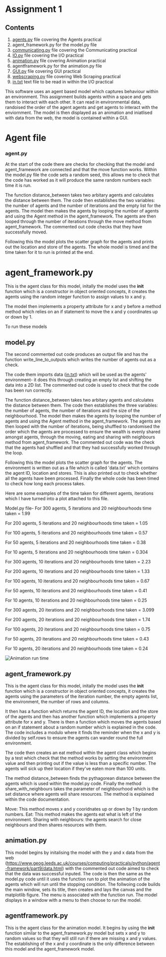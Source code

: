 # Assignment 1

## Contents 
1. [agents.py](https://github.com/eleanorb19/eleanorb19.github.io/blob/b1f3def711d084865b18c11491efe0243267f806/agents.py) file covering the Agents practical
2. agent_framework.py for the model.py file
3. [communicating.py](https://github.com/eleanorb19/eleanorb19.github.io/blob/b209b3d40f697b14c81f74c9b350de9659eb4eea/communicating.py) file covering the Communicating practical
4. [IO.py](https://github.com/eleanorb19/eleanorb19.github.io/blob/b209b3d40f697b14c81f74c9b350de9659eb4eea/IO.py) file covering the I/O practical
5. [animation.py](https://github.com/eleanorb19/eleanorb19.github.io/blob/b209b3d40f697b14c81f74c9b350de9659eb4eea/animation.py) file covering Animation practical
6. agentframework.py for the animation.py file
7. [GUI.py](https://github.com/eleanorb19/eleanorb19.github.io/blob/b209b3d40f697b14c81f74c9b350de9659eb4eea/GUI.py) file covering GUI practical
8. [webscraping.py](https://github.com/eleanorb19/eleanorb19.github.io/blob/b209b3d40f697b14c81f74c9b350de9659eb4eea/webscraping.py) file covering Web Scraping practical
10. [in.txt](https://github.com/eleanorb19/eleanorb19.github.io/files/7416359/in.txt) text file to be read in within the I/O practical

This software uses an agent based model which captures behaviour within an environment. This assignment builds agents within a space and gets them to interact with each other. It can read in environmental data, randoised the order of the agent agents and get agents to interact with the enviornment. The model is then displayed as an animation and iniatlised with data from the web, the model is contained within a GUI.

# Agent file
### agent.py
At the start of the code there are checks for checking that the model and agent_framework are connected and that the move function works. Within the model.py file the code sets a random seed, this allows me to check that the code has worked as it will produce the same random numbers each time it is run.

The function distance_between takes two arbitary agents and calculates the distance between them. The code then establishes the two variables: the number of agents and the number of iterations and the empty list for the agents. The model then makes the agents by looping the number of agents and using the Agent method in the agent_framework. The agents are then looped through the number of iterations through the move method from agent_framework. The commented out code checks that they have successfully moved.

Following this the model plots the scatter graph for the agents and prints out the location and store of the agents. 
The whole model is timed and the time taken for it to run is printed at the end. 

# agent_framework.py

This is the agent class for this model, initally the model uses the __init__ function which is a constructor in object oriented concepts, it creates the agents using the random integer function to assign values to x and y.

The model then implements a property attribute for x and y before a method method which relies on an if statement to move the x and y coordinates up or down by 1. 

To run these models 

## model.py
The second commented out code produces an output file and has the function write_line_to_outputs which writes the number of agents out as a check. 

 The code them imports data ([in.txt](https://github.com/eleanorb19/eleanorb19.github.io/files/7416359/in.txt)) which will be used as the agents' environment- it does this through creating an empty list and shifting the data into a 2D list. The commented out code is used to check that the code has been run correctly. 

The function distance_between takes two arbitary agents and calculates the distance between them. The code then establishes the three variables: the number of agents, the number of iterations and the size of the neighbourhood. The model then makes the agents by looping the number of agents and using the Agent method in the agent_framework. The agents are then looped with the number of iterations, being shuffled to randomised the order which the agents are processed to ensure the wealth is evenly shared amongst agents, through the moving, eating and sharing with neighbours method from agent_framework. The commented out code was the check that the agents had shuffled and that they had successfully worked through the loop.

Following this the model plots the scatter graph for the agents. The environment is written out as a file which is called 'data.txt' which contains the agent ID, location and stores. This is also printed out to check whether all the agents have been processed. Finally the whole code has been timed to check how long each process takes. 

Here are some examples of the time taken for different agents, iterations which I have turned into a plot attached to this file. 

Model.py file- 
For 300 agents, 5 iterations and 20 neighbourhoods time taken = 1.99

For 200 agents, 5 iterations and 20 neighbourhoods time taken = 1.05

For 100 agents, 5 iterations and 20 neighbourhoods time taken = 0.57

For 50 agents, 5 iterations and 20 neighbourhoods time taken = 0.38

For 10 agents, 5 iterations and 20 neighbourhoods time taken = 0.304

For 300 agents, 10 iterations and 20 neighbourhoods time taken = 2.23

For 200 agents, 10 iterations and 20 neighbourhoods time taken = 1.33

For 100 agents, 10 iterations and 20 neighbourhoods time taken = 0.67

For 50 agents, 10 iterations and 20 neighbourhoods time taken = 0.41

For 10 agents, 10 iterations and 20 neighbourhoods time taken = 0.25

For 300 agents, 20 iterations and 20 neighbourhoods time taken = 3.099

For 200 agents, 20 iterations and 20 neighbourhoods time taken = 1.74

For 100 agents, 20 iterations and 20 neighbourhoods time taken = 0.75

For 50 agents, 20 iterations and 20 neighbourhoods time taken = 0.43

For 10 agents, 20 iterations and 20 neighbourhoods time taken = 0.24

![Animation run time](https://user-images.githubusercontent.com/90636185/137923678-7d9cb111-9a11-42d6-b64c-1fbbc6437fd9.png)

## agent_framework.py
This is the agent class for this model, initally the model uses the __init__ function which is a constructor in object oriented concepts, it creates the agents using the parameters of the iteration number, the empty agents list, the environment, the number of rows and columns. 

It then has a function which returns the agent ID, the location and the store of the agents and then has another function which implements a property attribute for x and y. There is then a function which moves the agents based on an if statement about a random number which is explained in the code. The code includes a modulo where it finds the reminder when the x and y is divided by self.rows to ensure the agents can wander round the full environment.

The code then creates an eat method within the agent class which begins by a test which check that the method works by setting the environment value and then printing out if the value is less than a specific number. The agents will sick up their location if they've eaten more than 100 units.

The method distance_between finds the pythagorean distance between the agents which is used within the model.py code. Finally the method share_with_neighbours takes the parameter of neighbourhood which is the set distance where agents will share resources. The method is explained within the code documentation. 

Move: This method moves x and y cooridnates up or down by 1 by random numbers.
Eat: This method makes the agents eat what is left of the environment.
Sharing with neighbours: the agents search for close neighbours and then shares resources with them. 

## animation.py
This model begins by initalising the model with the y and x data from the web (https://www.geog.leeds.ac.uk/courses/computing/practicals/python/agent-framework/part9/data.html) with the commented out code aimed to check that the data was successful inputed. The code is then the same as the model.py code until it uses the function run to plot the animation of the agents which will run until the stopping condition. The follwoing code builds the main window, sets its title, then creates and lays the canvas and the matplotlib figure. The menu is associated with the function run. The model displays in a window with a menu to then choose to run the model. 

## agentframework.py
This is the agent class for the animation model. It begins by using the __init__ function similar to the agent_framework.py model but sets x and y to random values so that they will still run if there are missing x and y values. The establishing of the x and y coordinate is the only difference between this model and the agent_framework model. 


